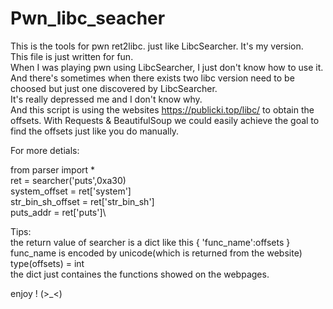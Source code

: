 # Pwn_libc_seacher
This is the tools for pwn ret2libc. just like LibcSearcher. It's my version.\
This file is just written for fun.\
When I was playing pwn using LibcSearcher, I just don't know how to use it. \
And there's sometimes when there exists two libc version need to be choosed but just one discovered by LibcSearcher. \
It's really depressed me and I don't know why.\
And this script is using the websites https://publicki.top/libc/ to obtain the offsets.
With Requests & BeautifulSoup we could easily achieve the goal to find the offsets just like you do manually.

For more detials:

from parser import * \
ret = searcher('puts',0xa30) \
system_offset = ret['system']\
str_bin_sh_offset = ret['str_bin_sh']\
puts_addr = ret['puts']\

Tips:\
the return value of searcher is a dict like this { 'func_name':offsets }\
func_name is encoded by unicode(which is returned from the website)\
type(offsets) = int\
the dict just containes the functions showed on the webpages. 

enjoy !  (>_<)
